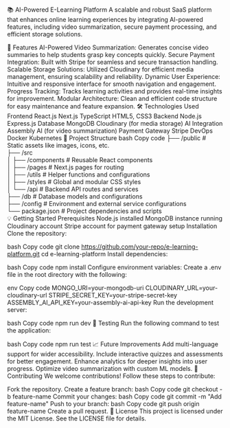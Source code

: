 📚 AI-Powered E-Learning Platform
A scalable and robust SaaS platform that enhances online learning experiences by integrating AI-powered features, including video summarization, secure payment processing, and efficient storage solutions.

🚀 Features
AI-Powered Video Summarization: Generates concise video summaries to help students grasp key concepts quickly.
Secure Payment Integration: Built with Stripe for seamless and secure transaction handling.
Scalable Storage Solutions: Utilized Cloudinary for efficient media management, ensuring scalability and reliability.
Dynamic User Experience: Intuitive and responsive interface for smooth navigation and engagement.
Progress Tracking: Tracks learning activities and provides real-time insights for improvement.
Modular Architecture: Clean and efficient code structure for easy maintenance and feature expansion.
🛠️ Technologies Used
Frontend
React.js
Next.js
TypeScript
HTML5, CSS3
Backend
Node.js
Express.js
Database
MongoDB
Cloudinary (for media storage)
AI Integration
Assembly AI (for video summarization)
Payment Gateway
Stripe
DevOps
Docker
Kubernetes
📂 Project Structure
bash
Copy code
├── /public           # Static assets like images, icons, etc.  
├── /src  
│   ├── /components   # Reusable React components  
│   ├── /pages        # Next.js pages for routing  
│   ├── /utils        # Helper functions and configurations  
│   ├── /styles       # Global and modular CSS styles  
│   └── /api          # Backend API routes and services  
├── /db               # Database models and configurations  
├── /config           # Environment and external service configurations  
└── package.json      # Project dependencies and scripts  
💡 Getting Started
Prerequisites
Node.js installed
MongoDB instance running
Cloudinary account
Stripe account for payment gateway setup
Installation
Clone the repository:

bash
Copy code
git clone https://github.com/your-repo/e-learning-platform.git
cd e-learning-platform
Install dependencies:

bash
Copy code
npm install
Configure environment variables:
Create a .env file in the root directory with the following:

env
Copy code
MONGO_URI=your-mongodb-uri
CLOUDINARY_URL=your-cloudinary-url
STRIPE_SECRET_KEY=your-stripe-secret-key
ASSEMBLY_AI_API_KEY=your-assembly-ai-api-key
Run the development server:

bash
Copy code
npm run dev
🧪 Testing
Run the following command to test the application:

bash
Copy code
npm run test
📈 Future Improvements
Add multi-language support for wider accessibility.
Include interactive quizzes and assessments for better engagement.
Enhance analytics for deeper insights into user progress.
Optimize video summarization with custom ML models.
🤝 Contributing
We welcome contributions! Follow these steps to contribute:

Fork the repository.
Create a feature branch:
bash
Copy code
git checkout -b feature-name
Commit your changes:
bash
Copy code
git commit -m "Add feature-name"
Push to your branch:
bash
Copy code
git push origin feature-name
Create a pull request.
📜 License
This project is licensed under the MIT License. See the LICENSE file for details.
